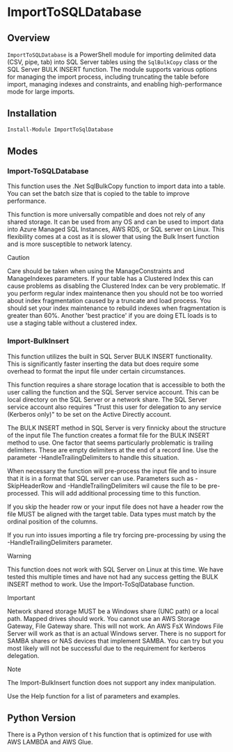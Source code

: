 # ImportToSQLDatabase

## Overview

`ImportToSQLDatabase` is a PowerShell module for importing delimited data (CSV, pipe, tab) into SQL Server tables using the `SqlBulkCopy` class or the SQL Server BULK INSERT function. The module supports various options for managing the import process, including truncating the table before import, managing indexes and constraints, and enabling high-performance mode for large imports.

## Installation

```powershell
Install-Module ImportToSqlDatabase
```
## Modes

### Import-ToSQLDatabase

This function uses the .Net SqlBulkCopy function to import data into a table. You can set the batch size that is copied to the table to improve performance. 

This function is more universally compatible and does not rely of any shared storage. It can be used from any OS and can be used to import data into Azure Managed SQL Instances, AWS RDS, or SQL server on Linux. This flexibility comes at a cost as it is slower that using the Bulk Insert function and is more susceptible to network latency.


>[!CAUTION]
>Care should be taken when using the ManageConstraints and ManageIndexes parameters. If your table has a Clustered Index this can cause problems as disabling the Clustered Index can be very problematic. If you perform regular index maintenance then you should not be too worried about index fragmentation caused by a truncate and load process. You should set your index maintenance to rebuild indexes when fragmentation is greater than 60%. Another 'best practice' if you are doing ETL loads is to use a staging table without a clustered index. 


### Import-BulkInsert

This function utilizes the built in SQL Server BULK INSERT functionality. This is significantly faster inserting the data but does require some overhead to format the input file under certain circumstances. 

This function requires a share storage location that is accessible to both the user calling the function and the SQL Server service account. This can be local directory on the SQL Server or a network share. The SQL Server service account also requires "Trust this user for delegation to any service (Kerberos only)" to be set on the Active Directly account. 

The BULK INSERT method in SQL Server is very finnicky about the structure of the input file The function creates a format file for the BULK INSERT method to use. One factor that seems particularly problematic is trailing delimiters. These are empty delimiters at the end of a record line. Use the parameter -HandleTrailingDelimiters to handle this situation.

When necessary the function will pre-process the input file and to insure that it is in a format that SQL server can use. Parameters such as -SkipHeaderRow and -HandleTrailingDelimiters wil cause the file to be pre-processed. This will add additional processing time to this function.

If you skip the header row or your input file does not have a header row the file MUST be aligned with the target table. Data types must match by the ordinal position of the columns.

If you run into issues importing a file try forcing pre-processing by using the -HandleTrailingDelimiters parameter.

>[!WARNING]
>This function does not work with SQL Server on Linux at this time. We have tested this multiple times and have not had any success getting the BULK INSERT method to work. Use the Import-ToSqlDatabase function.

>[!IMPORTANT]
>Network shared storage MUST be a Windows share (UNC path) or a local path. Mapped drives should work.
>You cannot use an AWS Storage Gateway, File Gateway share. This will not work. An AWS FsX Windows File Server will work as that is an actual Windows server. There is no support for SAMBA shares or NAS devices that implement SAMBA. You can try but you most likely will not be successful due to the requirement for kerberos delegation.

>[!NOTE]
>The Import-BulkInsert function does not support any index manipulation.

Use the Help function for a list of parameters and examples.

## Python Version
There is a Python version of t his function that is optimized for use with AWS LAMBDA and AWS Glue.
